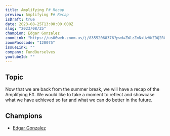 ```yaml
---
title: Amplifying F# Recap
preview: Amplifying F# Recap
isDraft: true
date: 2023-08-25T13:00:00.000Z
slug: "2023/08/25"
champion: Edgar Gonzalez
zoomLink: "https://us06web.zoom.us/j/83552068376?pwd=ZWlzZmNxUzVKZDQ2R0FJQ2Q1NlNnQT09"
zoomPasscode: "120075"
issueLink: ""
company: FundOurselves
youtubeId: ""
---
```


## Topic

Now that we are back from the summer break, we will have a recap of the Amplifying F#.
We would like to take a moment to reflect and showcase what we have achieved so far and what we can do better in the future.

## Champions

- [Edgar Gonzalez](https://github.com/edgarfgp)
